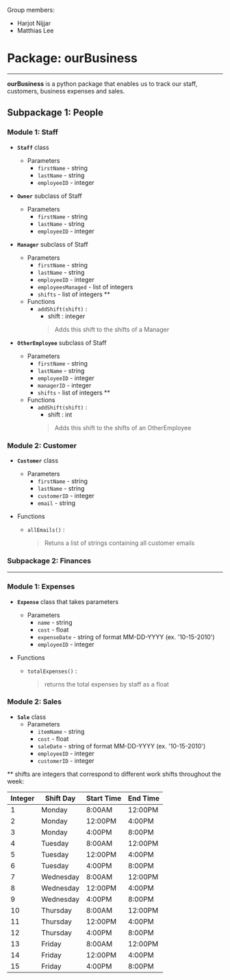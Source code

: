 Group members:
* Harjot Nijjar
* Matthias Lee




# Package: **ourBusiness**
---

**ourBusiness** is a python package that enables us to track our staff, customers, business expenses and sales. 

## Subpackage 1: **People**

### Module 1: **Staff**
* **`Staff`** class 
    * Parameters   
        * `firstName` - string
        * `lastName` - string
        * `employeeID` - integer
* **`Owner`** subclass of Staff 
    * Parameters
        * `firstName` - string
        * `lastName` - string
        * `employeeID` - integer
    
* **`Manager`** subclass of Staff
    * Parameters
        * `firstName` - string
        * `lastName` - string
        * `employeeID` - integer
        * `employeesManaged` - list of integers 
        * `shifts` - list of integers \**
    * Functions
        * `addShift(shift)` : 
            * shift : integer
            > Adds this shift to the shifts of a Manager

* **`OtherEmployee`** subclass of Staff
    * Parameters
        * `firstName` - string
        * `lastName` - string
        * `employeeID` - integer
        * `managerID` - integer 
        * `shifts` - list of integers \**
    * Functions
        * `addShift(shift)` : 
            * shift : int 
            > Adds this shift to the shifts of an OtherEmployee

### Module 2: Customer

* **`Customer`** class
    * Parameters
        * `firstName` - string
        * `lastName` - string
        * `customerID` - integer
        * `email` - string
        
* Functions
    * `allEmails()` : 
        > Retuns a list of strings containing all customer emails
    

### Subpackage 2: **Finances**
------
### Module 1: **Expenses**
* **`Expense`** class that takes parameters 
    * Parameters    
        * `name` - string
        * `cost` - float
        * `expenseDate` - string of format MM-DD-YYYY (ex. '10-15-2010')
        * `employeeID` - integer

* Functions
    * `totalExpenses()` : 
        > returns the total expenses by staff as a float

### Module 2: **Sales**
* **`Sale`** class 
    * Parameters    
        * `itemName` - string
        * `cost` - float
        * `saleDate` - string of format MM-DD-YYYY (ex. '10-15-2010')
        * `employeeID` - integer
        * `customerID` - integer


\** shifts are integers that correspond to different work shifts throughout the week:

| Integer | Shift Day | Start Time | End Time |
|--- | --- | --- | --- |
| 1 | Monday | 8:00AM | 12:00PM |
| 2 | Monday | 12:00PM | 4:00PM |
| 3 | Monday | 4:00PM | 8:00PM |
| 4 | Tuesday | 8:00AM | 12:00PM |
| 5 | Tuesday | 12:00PM | 4:00PM |
| 6 | Tuesday | 4:00PM | 8:00PM |
| 7 | Wednesday | 8:00AM | 12:00PM |
| 8 | Wednesday | 12:00PM | 4:00PM |
| 9 | Wednesday | 4:00PM | 8:00PM |
| 10 | Thursday | 8:00AM | 12:00PM |
| 11 | Thursday | 12:00PM | 4:00PM |
| 12 | Thursday | 4:00PM | 8:00PM |
| 13 | Friday | 8:00AM | 12:00PM |
| 14 | Friday | 12:00PM | 4:00PM |
| 15 | Friday | 4:00PM | 8:00PM |
